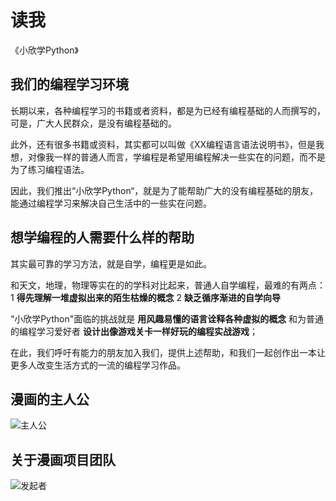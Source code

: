 # 读我

《小欣学Python》

## 我们的编程学习环境

长期以来，各种编程学习的书籍或者资料，都是为已经有编程基础的人而撰写的，可是，广大人民群众，是没有编程基础的。

此外，还有很多书籍或资料，其实都可以叫做《XX编程语言语法说明书》，但是我想，对像我一样的普通人而言，学编程是希望用编程解决一些实在的问题，而不是为了练习编程语法。

因此，我们推出“小欣学Python“，就是为了能帮助广大的没有编程基础的朋友，能通过编程学习来解决自己生活中的一些实在问题。


## 想学编程的人需要什么样的帮助

其实最可靠的学习方法，就是自学，编程更是如此。

和天文，地理，物理等实在的的学科对比起来，普通人自学编程，最难的有两点： 1 **得先理解一堆虚拟出来的陌生枯燥的概念** 2 **缺乏循序渐进的自学向导**

“小欣学Python"面临的挑战就是 **用风趣易懂的语言诠释各种虚拟的概念** 和为普通的编程学习爱好者 **设计出像游戏关卡一样好玩的编程实战游戏**；

在此，我们呼吁有能力的朋友加入我们，提供上述帮助，和我们一起创作出一本让更多人改变生活方式的一流的编程学习作品。

## 漫画的主人公

![主人公](https://mmbiz.qpic.cn/mmbiz_png/60Mxatt4fRMJ4frz89xicWgZt4h1c8zdmicQBCpC9bBr5DOP5oIwWn6k4tv2jm4JCUPPsEltics4LQTqObFkrslXw/640?wx_fmt=png&tp=webp&wxfrom=5&wx_lazy=1&wx_co=1)


## 关于漫画项目团队

![发起者](https://mmbiz.qpic.cn/mmbiz_png/60Mxatt4fRODeCgtWNBvdMv3AgianJzYJQL4QibLPEQWfFKemlsI6mgib24TOFdPIeejtV0W6pPgt4y7bSPb69nNw/640?wx_fmt=png&tp=webp&wxfrom=5&wx_lazy=1&wx_co=1)
